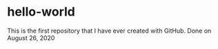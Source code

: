 # hello-world
This is the first repository that I have ever created with GitHub. Done on August 26, 2020
